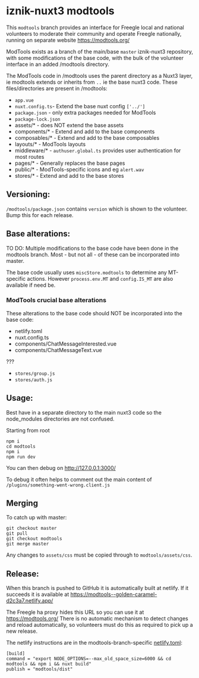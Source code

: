 # iznik-nuxt3 modtools

This `modtools` branch provides an interface for Freegle local and national volunteers to moderate their community and operate Freegle nationally, 
running on separate website https://modtools.org/

ModTools exists as a branch of the main/base `master` iznik-nuxt3 repository, with some modifications of the base code, with the bulk of the volunteer
interface in an added /modtools directory.

The ModTools code in /modtools uses the parent directory as a Nuxt3 layer, ie modtools extends or inherits from `..` ie the base nuxt3 code. 
These files/directories are present in /modtools:

* `app.vue`
* `nuxt.config.ts`- Extend the base nuxt config `['../']`
* `package.json` - only extra packages needed for ModTools
* `package-lock.json`
* assets/* - does NOT extend the base assets
* components/* - Extend and add to the base components
* composables/* - Extend and add to the base composables
* layouts/* - ModTools layouts
* middleware/* - `authuser.global.ts` provides user authentication for most routes
* pages/* - Generally replaces the base pages
* public/* - ModTools-specific icons and eg `alert.wav`
* stores/* - Extend and add to the base stores

## Versioning:

`/modtools/package.json` contains `version` which is shown to the volunteer. Bump this for each release.

## Base alterations:

TO DO: Multiple modifications to the base code have been done in the modtools branch. 
Most - but not all - of these can be incorporated into master.

The base code usually uses `miscStore.modtools` to determine any MT-specific actions.
However `process.env.MT` and `config.IS_MT` are also available if need be.

### ModTools crucial base alterations

These alterations to the base code should NOT be incorporated into the base code:

* netlify.toml
* nuxt.config.ts
* components/ChatMessageInterested.vue
* components/ChatMessageText.vue

???
* `stores/group.js`
* `stores/auth.js`

## Usage:

Best have in a separate directory to the main nuxt3 code so the node_modules directories are not confused.

Starting from root
```
npm i
cd modtools
npm i
npm run dev
```

You can then debug on http://127.0.0.1:3000/

To debug it often helps to comment out the main content of `/plugins/something-went-wrong.client.js`

## Merging

To catch up with master:
```
git checkout master
git pull
git checkout modtools
git merge master
```

Any changes to `assets/css` must be copied through to `modtools/assets/css`.

## Release:

When this branch is pushed to GitHub it is automatically built at netlify.
If it succeeds it is available at https://modtools--golden-caramel-d2c3a7.netlify.app/

The Freegle ha proxy hides this URL so you can use it at https://modtools.org/
There is no automatic mechanism to detect changes and reload automatically, so volunteers must do this as required to pick up a new release.

The netlify instructions are in the modtools-branch-specific [netlify.toml](../netlify.toml):

```
[build]
command = "export NODE_OPTIONS=--max_old_space_size=6000 && cd modtools && npm i && nuxt build"
publish = "modtools/dist"
```
